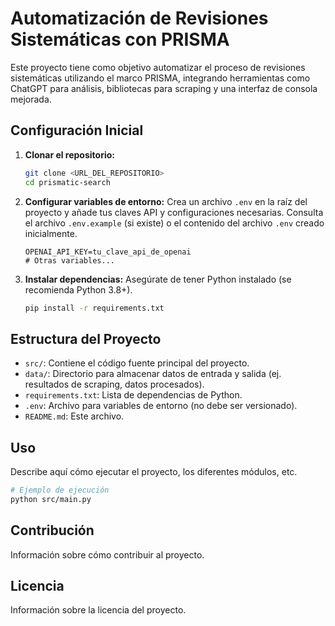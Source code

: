 # Automatización de Revisiones Sistemáticas con PRISMA

Este proyecto tiene como objetivo automatizar el proceso de revisiones sistemáticas utilizando el marco PRISMA, integrando herramientas como ChatGPT para análisis, bibliotecas para scraping y una interfaz de consola mejorada.

## Configuración Inicial

1.  **Clonar el repositorio:**
    ```bash
    git clone <URL_DEL_REPOSITORIO>
    cd prismatic-search
    ```

2.  **Configurar variables de entorno:**
    Crea un archivo `.env` en la raíz del proyecto y añade tus claves API y configuraciones necesarias. Consulta el archivo `.env.example` (si existe) o el contenido del archivo `.env` creado inicialmente.

    ```dotenv
    OPENAI_API_KEY=tu_clave_api_de_openai
    # Otras variables...
    ```

3.  **Instalar dependencias:**
    Asegúrate de tener Python instalado (se recomienda Python 3.8+).

    ```bash
    pip install -r requirements.txt
    ```

## Estructura del Proyecto

-   `src/`: Contiene el código fuente principal del proyecto.
-   `data/`: Directorio para almacenar datos de entrada y salida (ej. resultados de scraping, datos procesados).
-   `requirements.txt`: Lista de dependencias de Python.
-   `.env`: Archivo para variables de entorno (no debe ser versionado).
-   `README.md`: Este archivo.

## Uso

Describe aquí cómo ejecutar el proyecto, los diferentes módulos, etc.

```bash
# Ejemplo de ejecución
python src/main.py
```

## Contribución

Información sobre cómo contribuir al proyecto.

## Licencia

Información sobre la licencia del proyecto.